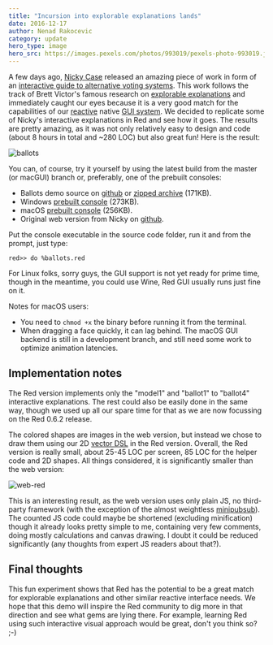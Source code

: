 ```yaml
---
title: "Incursion into explorable explanations lands"
date: 2016-12-17 
author: Nenad Rakocevic 
category: update
hero_type: image
hero_src: https://images.pexels.com/photos/993019/pexels-photo-993019.jpeg?auto=compress&cs=tinysrgb&h=650&w=940
---
```


A few days ago, [Nicky Case](https://twitter.com/ncasenmare) released an amazing piece of work in form of an [interactive guide to alternative voting systems](http://ncase.me/ballot/). This work follows the track of Brett Victor's famous research on [explorable explanations](http://worrydream.com/ExplorableExplanations/) and immediately caught our eyes because it is a very good match for the capabilities of our [reactive](/blog/2016/06/0.6.1-reactive-programming/) native [GUI system](/blog/2016/03/0.6.0-red-gui-system/). We decided to replicate some of Nicky's interactive explanations in Red and see how it goes. The results are pretty amazing, as it was not only relatively easy to design and code (about 8 hours in total and ~280 LOC) but also great fun! Here is the result:

![ballots](/images/blog/ballots.gif)

You can, of course, try it yourself by using the latest build from the master (or macGUI) branch or, preferably, one of the prebuilt consoles:

- Ballots demo source on [github](https://github.com/red/code/tree/0.6.2/Showcase/ballots) or [zipped archive](http://static.red-lang.org/tmp/ballots.zip) (171KB).
- Windows [prebuilt console](http://static.red-lang.org/tmp/red-console.exe) (273KB).
- macOS [prebuilt console](http://static.red-lang.org/tmp/red-console-osx) (256KB).
- Original web version from Nicky on [github](https://github.com/ncase/ballot/tree/gh-pages/play).

Put the console executable in the source code folder, run it and from the prompt, just type:

```
red>> do %ballots.red
```

For Linux folks, sorry guys, the GUI support is not yet ready for prime time, though in the meantime, you could use Wine, Red GUI usually runs just fine on it.

Notes for macOS users:

- You need to `chmod +x` the binary before running it from the terminal.
- When dragging a face quickly, it can lag behind. The macOS GUI backend is still in a development branch, and still need some work to optimize animation latencies.


## Implementation notes

The Red version implements only the "model1" and "ballot1" to "ballot4" interactive explanations. The rest could also be easily done in the same way, though we used up all our spare time for that as we are now focussing on the Red 0.6.2 release.

The colored shapes are images in the web version, but instead we chose to draw them using our 2D [vector DSL](https://github.com/red/docs/blob/master/en/draw.adoc) in the Red version. Overall, the Red version is really small, about 25-45 LOC per screen, 85 LOC for the helper code and 2D shapes. All things considered, it is significantly smaller than the web version:

![web-red](/images/blog/web-red.png)

This is an interesting result, as the web version uses only plain JS, no third-party framework (with the exception of the almost weightless [minipubsub](https://github.com/daniellmb/MinPubSub)). The counted JS code could maybe be shortened (excluding minification) though it already looks pretty simple to me, containing very few comments, doing mostly calculations and canvas drawing. I doubt it could be reduced significantly (any thoughts from expert JS readers about that?).

## Final thoughts

This fun experiment shows that Red has the potential to be a great match for explorable explanations and other similar reactive interface needs. We hope that this demo will inspire the Red community to dig more in that direction and see what gems are lying there. For example, learning Red using such interactive visual approach would be great, don't you think so? ;-) 
